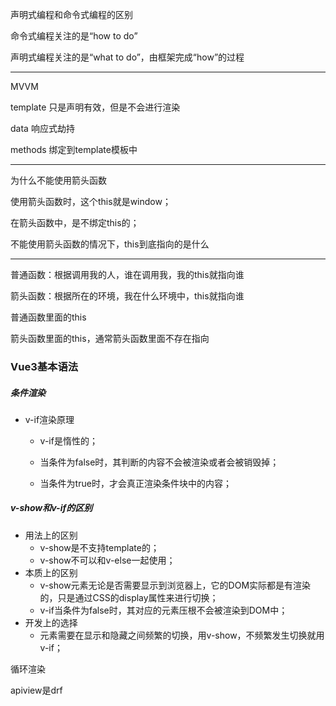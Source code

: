 声明式编程和命令式编程的区别

命令式编程关注的是“how to do”

声明式编程关注的是“what to do”，由框架完成“how”的过程

***

MVVM

template 只是声明有效，但是不会进行渲染

data 响应式劫持

methods 绑定到template模板中

***

为什么不能使用箭头函数

使用箭头函数时，这个this就是window；

在箭头函数中，是不绑定this的；

不能使用箭头函数的情况下，this到底指向的是什么

***

普通函数：根据调用我的人，谁在调用我，我的this就指向谁

箭头函数：根据所在的环境，我在什么环境中，this就指向谁

普通函数里面的this

箭头函数里面的this，通常箭头函数里面不存在指向

### Vue3基本语法

##### 条件渲染

* v-if渲染原理

  * v-if是惰性的；

  * 当条件为false时，其判断的内容不会被渲染或者会被销毁掉；

  * 当条件为true时，才会真正渲染条件块中的内容；

##### v-show和v-if的区别

* 用法上的区别
  * v-show是不支持template的；
  * v-show不可以和v-else一起使用；
* 本质上的区别
  * v-show元素无论是否需要显示到浏览器上，它的DOM实际都是有渲染的，只是通过CSS的display属性来进行切换；
  * v-if当条件为false时，其对应的元素压根不会被渲染到DOM中；
* 开发上的选择
  * 元素需要在显示和隐藏之间频繁的切换，用v-show，不频繁发生切换就用v-if；

循环渲染

apiview是drf